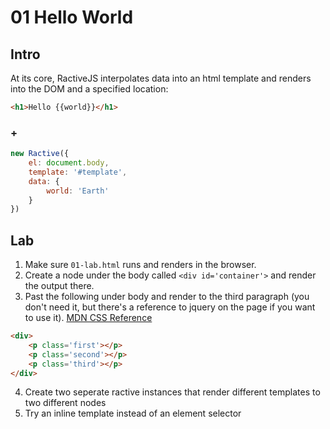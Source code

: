 # 01 Hello World

## Intro

At its core, RactiveJS interpolates data into an html template and renders into the DOM and a specified location:

```html
<h1>Hello {{world}}</h1>
```
### +

```javascript
new Ractive({
	el: document.body,
	template: '#template',
	data: {
		world: 'Earth'
	}
})
```

## Lab

1. Make sure `01-lab.html` runs and renders in the browser.
2. Create a node under the body called `<div id='container'>` and render the output there.
3. Past the following under body and render to the third paragraph (you don't need it, but there's a reference to jquery on the page if you want to use it). [MDN CSS Reference](https://developer.mozilla.org/en-US/docs/Web/CSS/Reference)

```html
<div>
	<p class='first'></p>
	<p class='second'></p>
	<p class='third'></p>
</div>
```
4. Create two seperate ractive instances that render different templates to two different nodes
5. Try an inline template instead of an element selector

